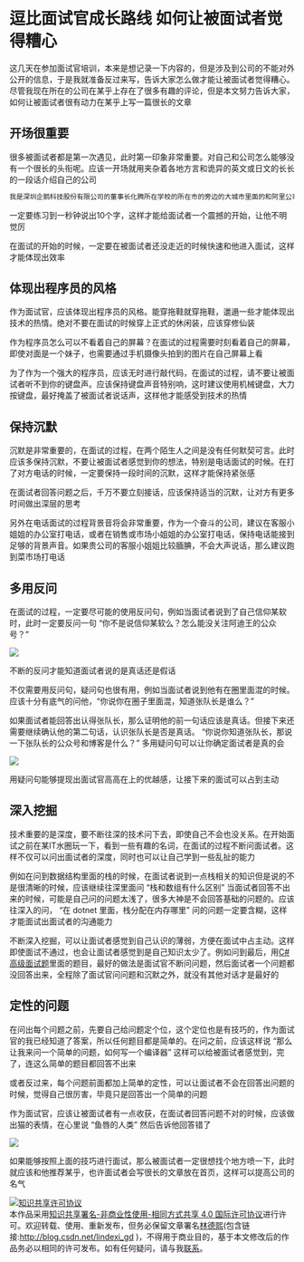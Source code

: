 # 逗比面试官成长路线 如何让被面试者觉得糟心

这几天在参加面试官培训，本来是想记录一下内容的，但是涉及到公司的不能对外公开的信息，于是我就准备反过来写，告诉大家怎么做才能让被面试者觉得糟心。尽管我现在所在的公司在某乎上存在了很多有趣的评论，但是本文努力告诉大家，如何让被面试者很有动力在某乎上写一篇很长的文章

<!--more-->
<!-- CreateTime:2019/11/29 8:50:29 -->

<!-- csdn -->

## 开场很重要

很多被面试者都是第一次遇见，此时第一印象非常重要。对自己和公司怎么能够没有一个很长的头衔呢。应该一开场就用夹杂着各地方言和诡异的英文或日文的长长的一段话介绍自己的公司

```csharp
我是深圳企鹅科技股份有限公司的董事长化腾所在学校的所在市的旁边的大城市里面的和阿里公司有深度合作的伙伴的每天都给滴滴打车公司做出贡献的所在街道的dotnet职业技术学院
```

一定要练习到一秒钟说出10个字，这样才能给面试者一个震撼的开始，让他不明觉厉

在面试的开始的时候，一定要在被面试者还没走近的时候快速和他进入面试，这样才能体现出效率

## 体现出程序员的风格

作为面试官，应该体现出程序员的风格。能穿拖鞋就穿拖鞋，邋遢一些才能体现出技术的热情。绝对不要在面试的时候穿上正式的休闲装，应该穿修仙装

作为程序员怎么可以不看着自己的屏幕？在面试的过程需要时刻看着自己的屏幕，即使对面是一个妹子，也需要通过手机摄像头拍到的图片在自己屏幕上看

为了作为一个强大的程序员，应该无时进行敲代码，在面试的过程，请不要让被面试者听不到你的键盘声。应该保持键盘声音特别响，这时建议使用机械键盘，大力按键盘，最好掩盖了被面试者说话声，这样他才能感受到技术的热情

## 保持沉默

沉默是非常重要的，在面试的过程，在两个陌生人之间是没有任何默契可言。此时应该多保持沉默，不要让被面试者感觉到你的想法，特别是电话面试的时候。在打了对方电话的时候，一定要保持一段时间的沉默，这样才能保持紧张感

在面试者回答问题之后，千万不要立刻接话，应该保持适当的沉默，让对方有更多时间做出深层的思考

另外在电话面试的过程背景音将会非常重要，作为一个奋斗的公司，建议在客服小姐姐的办公室打电话，或者在销售或市场小姐姐的办公室打电话，保持电话能接到足够的背景声音。如果贵公司的客服小姐姐比较腼腆，不会大声说话，那么建议跑到菜市场打电话

## 多用反问

在面试的过程，一定要尽可能的使用反问句，例如当面试者说到了自己信仰某软时，此时一定要反问一句 “你不是说信仰某软么？怎么能没关注阿迪王的公众号？”

![](http://image.acmx.xyz/lindexi%2F201985113622445)

不断的反问才能知道面试者说的是真话还是假话

不仅需要用反问句，疑问句也很有用，例如当面试者说到他有在圈里面混的时候。应该十分有底气的问他，“你说你在圈子里面混，知道张队长是谁么？” 

如果面试者能回答出认得张队长，那么证明他的前一句话应该是真话。但接下来还需要继续确认他的第二句话，认识张队长是否是真话。 “你说你知道张队长，那说一下张队长的公众号和博客是什么？” 多用疑问句可以让你确定面试者是真的会

![](http://image.acmx.xyz/lindexi%2F2019969346936)

用疑问句能够提现出面试官高高在上的优越感，让接下来的面试可以占到主动

## 深入挖掘

技术重要的是深度，要不断往深的技术问下去，即使自己不会也没关系。在开始面试之前在某IT水圈玩一下，看到一些有趣的名词，在面试的过程不断问面试者。这样不仅可以问出面试者的深度，同时也可以让自己学到一些乱扯的能力

例如在问到数据结构里面的栈的时候，在面试者说到一点栈相关的知识但是说的不是很清晰的时候，应该继续往深里面问 “栈和数组有什么区别” 当面试者回答不出来的时候，可能是自己问的问题太浅了，很多大神是不会回答基础的问题的。应该往深入的问， “在 dotnet 里面，栈分配在内存哪里” 问的问题一定要含糊，这样才能面试出面试者的沟通能力

不断深入挖掘，可以让面试者感觉到自己认识的薄弱，方便在面试中占主动。这样即使面试不通过，也会让面试者感觉到是自己知识太少了。例如问到最后，用[C# 高级面试题](https://blog.lindexi.com/post/C-%E9%AB%98%E7%BA%A7%E9%9D%A2%E8%AF%95%E9%A2%98.html )里面的题目，最好的做法是面试官不断问问题，然后面试者一个问题都没回答出来，全程除了面试官问问题和沉默之外，就没有其他对话才是最好的

## 定性的问题

在问出每个问题之前，先要自己给问题定个位，这个定位也是有技巧的，作为面试官的我已经知道了答案，所以任何题目都是简单的。在问之前，应该这样说 “那么让我来问一个简单的问题，如何写一个编译器” 这样可以给被面试者感觉到，完了，连这么简单的题目都回答不出来

或者反过来，每个问题前面都加上简单的定性，可以让面试者不会在回答出问题的时候，觉得自己很厉害，毕竟只是回答出一个简单的问题

作为面试官，应该让被面试者有一点收获，在面试者回答问题不对的时候，应该做出猫的表情，在心里说 “鱼唇的人类” 然后告诉他回答错了

![](https://i.loli.net/2019/09/06/xUlCjWGat3IwNvb.jpg)

如果能够按照上面的技巧进行面试，那么被面试者一定很想找个地方喷一下，此时就应该和他推荐某乎，也许面试者会写很长的文章放在首页，这样可以提高公司的名气

<a rel="license" href="http://creativecommons.org/licenses/by-nc-sa/4.0/"><img alt="知识共享许可协议" style="border-width:0" src="https://licensebuttons.net/l/by-nc-sa/4.0/88x31.png" /></a><br />本作品采用<a rel="license" href="http://creativecommons.org/licenses/by-nc-sa/4.0/">知识共享署名-非商业性使用-相同方式共享 4.0 国际许可协议</a>进行许可。欢迎转载、使用、重新发布，但务必保留文章署名[林德熙](http://blog.csdn.net/lindexi_gd)(包含链接:http://blog.csdn.net/lindexi_gd )，不得用于商业目的，基于本文修改后的作品务必以相同的许可发布。如有任何疑问，请与我[联系](mailto:lindexi_gd@163.com)。
